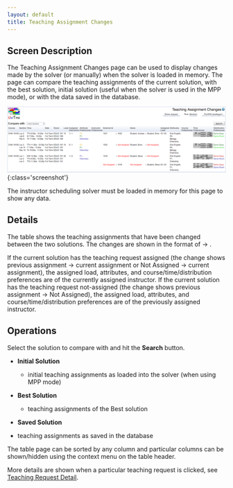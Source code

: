 ```yaml
---
layout: default
title: Teaching Assignment Changes
---
```



## Screen Description

The Teaching Assignment Changes page can be used to display changes made by the solver (or manually) when the solver is loaded in memory. The page can compare the teaching assignments of the current solution, with the best solution, initial solution (useful when the solver is used in the MPP mode), or with the data saved in the database.

![Teaching Assignment Changes](images/teaching-assignment-changes-1.png){:class='screenshot'}

The instructor scheduling solver must be loaded in memory for this page to show any data.

## Details

The table shows the teaching assignments that have been changed between the two solutions. The changes are shown in the format of <selected assignment> → <current assignment>.

If the current solution has the teaching request assigned (the change shows previous assignment → current assignment or Not Assigned → current assignment), the assigned load, attributes, and course/time/distribution preferences are of the currently assigned instructor. If the current solution has the teaching request not-assigned (the change shows previous assignment → Not Assigned), the assigned load, attributes, and course/time/distribution preferences are of the previously assigned instructor.

## Operations

Select the solution to compare with and hit the **Search** button.

* **Initial Solution**
	* initial teaching assignments as loaded into the solver (when using MPP mode)

* **Best Solution**
	* teaching assignments of the Best solution

* **Saved Solution**

* teaching assignments as saved in the database

The table page can be sorted by any column and particular columns can be shown/hidden using the context menu on the table header.

More details are shown when a particular teaching request is clicked, see [Teaching Request Detail](teaching-request-detail).
